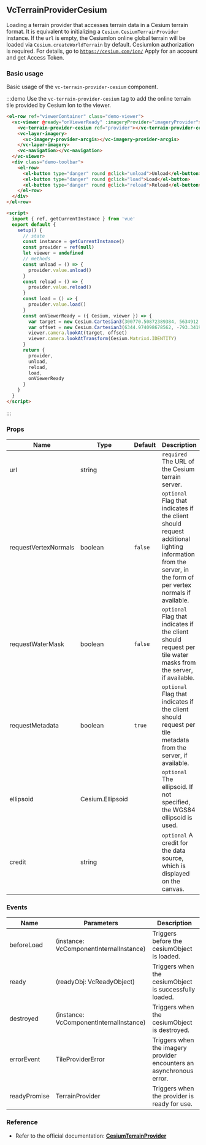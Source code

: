 <!--
 * @Author: zouyaoji@https://github.com/zouyaoji
 * @Date: 2021-04-29 16:12:05
 * @LastEditTime: 2023-07-18 22:18:08
 * @LastEditors: zouyaoji 370681295@qq.com
 * @Description:
 * @FilePath: \vue-cesium\website\docs\en-US\providers\vc-terrain-provider-cesium.md
-->

## VcTerrainProviderCesium

Loading a terrain provider that accesses terrain data in a Cesium terrain format. It is equivalent to initializing a `Cesium.CesiumTerrainProvider` instance. If the `url` is empty, the CesiumIon online global terrain will be loaded via `Cesium.createWorldTerrain` by default. CesiumIon authorization is required. For details, go to [`https://cesium.com/ion/`](https://cesium.com/ion/) Apply for an account and get Access Token.

### Basic usage

Basic usage of the `vc-terrain-provider-cesium` component.

:::demo Use the `vc-terrain-provider-cesium` tag to add the online terrain tile provided by Cesium Ion to the viewer.

```html
<el-row ref="viewerContainer" class="demo-viewer">
  <vc-viewer @ready="onViewerReady" :imageryProvider="imageryProvider">
    <vc-terrain-provider-cesium ref="provider"></vc-terrain-provider-cesium>
    <vc-layer-imagery>
      <vc-imagery-provider-arcgis></vc-imagery-provider-arcgis>
    </vc-layer-imagery>
    <vc-navigation></vc-navigation>
  </vc-viewer>
  <div class="demo-toolbar">
    <el-row>
      <el-button type="danger" round @click="unload">Unload</el-button>
      <el-button type="danger" round @click="load">Load</el-button>
      <el-button type="danger" round @click="reload">Reload</el-button>
    </el-row>
  </div>
</el-row>

<script>
  import { ref, getCurrentInstance } from 'vue'
  export default {
    setup() {
      // state
      const instance = getCurrentInstance()
      const provider = ref(null)
      let viewer = undefined
      // methods
      const unload = () => {
        provider.value.unload()
      }
      const reload = () => {
        provider.value.reload()
      }
      const load = () => {
        provider.value.load()
      }
      const onViewerReady = ({ Cesium, viewer }) => {
        var target = new Cesium.Cartesian3(300770.50872389384, 5634912.131394585, 2978152.2865545116)
        var offset = new Cesium.Cartesian3(6344.974098678562, -793.3419798081741, 2499.9508860763162)
        viewer.camera.lookAt(target, offset)
        viewer.camera.lookAtTransform(Cesium.Matrix4.IDENTITY)
      }
      return {
        provider,
        unload,
        reload,
        load,
        onViewerReady
      }
    }
  }
</script>
```

:::

### Props

<!-- prettier-ignore -->
| Name | Type | Default | Description |
| ---- | ---- | ------- | ----------- |
| url | string | | `required` The URL of the Cesium terrain server. |
| requestVertexNormals | boolean | `false` | `optional` Flag that indicates if the client should request additional lighting information from the server, in the form of per vertex normals if available.|
| requestWaterMask | boolean | `false` | `optional` Flag that indicates if the client should request per tile water masks from the server, if available.|
| requestMetadata | boolean | `true` | `optional` Flag that indicates if the client should request per tile metadata from the server, if available.|
| ellipsoid | Cesium.Ellipsoid | | `optional` The ellipsoid. If not specified, the WGS84 ellipsoid is used.|
| credit | string | | `optional` A credit for the data source, which is displayed on the canvas.|

### Events

| Name         | Parameters                              | Description                                                          |
| ------------ | --------------------------------------- | -------------------------------------------------------------------- |
| beforeLoad   | (instance: VcComponentInternalInstance) | Triggers before the cesiumObject is loaded.                          |
| ready        | (readyObj: VcReadyObject)               | Triggers when the cesiumObject is successfully loaded.               |
| destroyed    | (instance: VcComponentInternalInstance) | Triggers when the cesiumObject is destroyed.                         |
| errorEvent   | TileProviderError                       | Triggers when the imagery provider encounters an asynchronous error. |
| readyPromise | TerrainProvider                         | Triggers when the provider is ready for use.                         |

### Reference

- Refer to the official documentation: **[CesiumTerrainProvider](https://cesium.com/docs/cesiumjs-ref-doc/CesiumTerrainProvider.html)**
